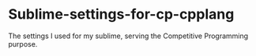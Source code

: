 # Sublime-settings-for-cp-cpplang
The settings I used for my sublime, serving the Competitive Programming purpose.
